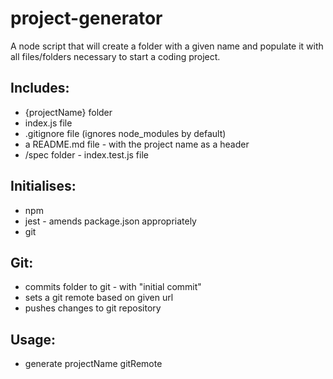 # project-generator

A node script that will create a folder with a given name and populate it with all files/folders necessary to start a coding project.

## Includes:
- {projectName} folder
- index.js file
- .gitignore file (ignores node_modules by default)
- a README.md file - with the project name as a header
- /spec folder - index.test.js file

## Initialises:
- npm
- jest - amends package.json appropriately
- git

## Git:
- commits folder to git - with "initial commit"
- sets a git remote based on given url
- pushes changes to git repository

## Usage:
- generate projectName gitRemote
